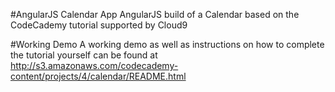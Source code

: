 #AngularJS Calendar App
AngularJS build of a Calendar based on the CodeCademy tutorial supported by Cloud9

#Working Demo
A working demo as well as instructions on how to complete the tutorial yourself can be found at http://s3.amazonaws.com/codecademy-content/projects/4/calendar/README.html
